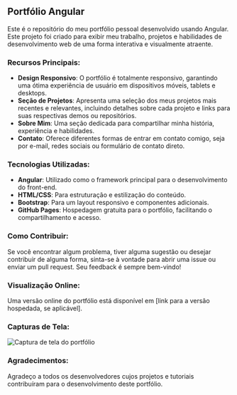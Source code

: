 ## Portfólio Angular

Este é o repositório do meu portfólio pessoal desenvolvido usando Angular. Este projeto foi criado para exibir meu trabalho, projetos e habilidades de desenvolvimento web de uma forma interativa e visualmente atraente.

### Recursos Principais:
- **Design Responsivo**: O portfólio é totalmente responsivo, garantindo uma ótima experiência de usuário em dispositivos móveis, tablets e desktops.
- **Seção de Projetos**: Apresenta uma seleção dos meus projetos mais recentes e relevantes, incluindo detalhes sobre cada projeto e links para suas respectivas demos ou repositórios.
- **Sobre Mim**: Uma seção dedicada para compartilhar minha história, experiência e habilidades.
- **Contato**: Oferece diferentes formas de entrar em contato comigo, seja por e-mail, redes sociais ou formulário de contato direto.

### Tecnologias Utilizadas:
- **Angular**: Utilizado como o framework principal para o desenvolvimento do front-end.
- **HTML/CSS**: Para estruturação e estilização do conteúdo.
- **Bootstrap**: Para um layout responsivo e componentes adicionais.
- **GitHub Pages**: Hospedagem gratuita para o portfólio, facilitando o compartilhamento e acesso.

### Como Contribuir:
Se você encontrar algum problema, tiver alguma sugestão ou desejar contribuir de alguma forma, sinta-se à vontade para abrir uma issue ou enviar um pull request. Seu feedback é sempre bem-vindo!

### Visualização Online:
Uma versão online do portfólio está disponível em [link para a versão hospedada, se aplicável].

### Capturas de Tela:
![Captura de tela do portfólio](link_para_captura_de_tela.png)

### Agradecimentos:
Agradeço a todos os desenvolvedores cujos projetos e tutoriais contribuíram para o desenvolvimento deste portfólio.
